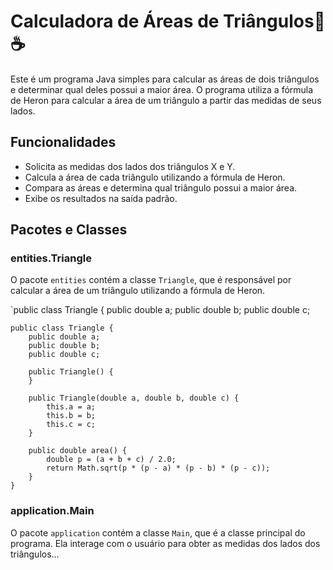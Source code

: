 # Calculadora de Áreas de Triângulos📐☕

Este é um programa Java simples para calcular as áreas de dois triângulos e determinar qual deles possui a maior área. O programa utiliza a fórmula de Heron para calcular a área de um triângulo a partir das medidas de seus lados.

## Funcionalidades

- Solicita as medidas dos lados dos triângulos X e Y.
- Calcula a área de cada triângulo utilizando a fórmula de Heron.
- Compara as áreas e determina qual triângulo possui a maior área.
- Exibe os resultados na saída padrão.

## Pacotes e Classes

### entities.Triangle

O pacote `entities` contém a classe `Triangle`, que é responsável por calcular a área de um triângulo utilizando a fórmula de Heron.

`public class Triangle {
    public double a;
    public double b;
    public double c;

    public class Triangle {
        public double a;
        public double b;
        public double c;
    
        public Triangle() {
        }
    
        public Triangle(double a, double b, double c) {
            this.a = a;
            this.b = b;
            this.c = c;
        }
    
        public double area() {
            double p = (a + b + c) / 2.0;
            return Math.sqrt(p * (p - a) * (p - b) * (p - c));
        }
    }
### application.Main

O pacote `application` contém a classe `Main`, que é a classe principal do programa. Ela interage com o usuário para obter as medidas dos lados dos triângulos...